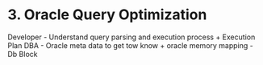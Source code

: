 
# 3. Oracle Query Optimization

Developer - Understand query parsing and execution process +  Execution Plan
DBA - Oracle meta data to get tow know + oracle memory mapping - Db Block
